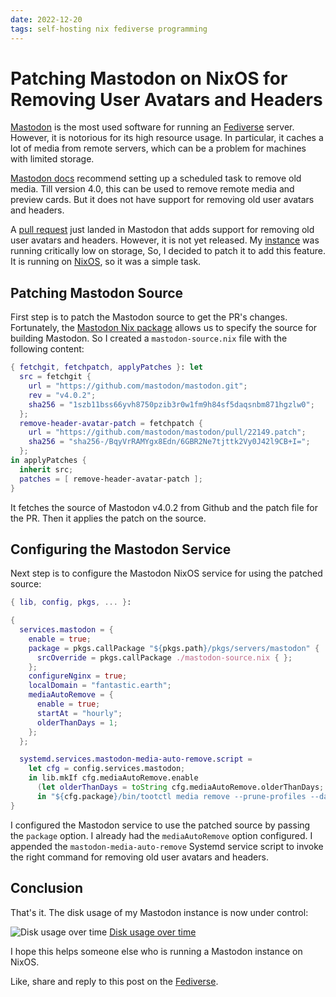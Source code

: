 ```yaml
---
date: 2022-12-20
tags: self-hosting nix fediverse programming
---
```


# Patching Mastodon on NixOS for Removing User Avatars and Headers

[Mastodon](https://joinmastodon.org/) is the most used software for running an [Fediverse](https://en.wikipedia.org/wiki/Fediverse) server. However, it is notorious for its high resource usage. In particular, it caches a lot of media from remote servers, which can be a problem for machines with limited storage.

[Mastodon docs](https://docs.joinmastodon.org/admin/setup/#cleanup) recommend setting up a scheduled task to remove old media. Till version 4.0, this can be used to remove remote media and preview cards. But it does not have support for removing old user avatars and headers.

A [pull request](https://github.com/mastodon/mastodon/pull/22149) just landed in Mastodon that adds support for removing old user avatars and headers. However, it is not yet released. My [instance](https://fantastic.earth) was running critically low on storage, So, I decided to patch it to add this feature. It is running on [NixOS](https://nixos.org/), so it was a simple task.

## Patching Mastodon Source

First step is to patch the Mastodon source to get the PR's changes. Fortunately, the [Mastodon Nix package](https://github.com/NixOS/nixpkgs/blob/master/pkgs/servers/mastodon/default.nix) allows us to specify the source for building Mastodon. So I created a `mastodon-source.nix` file with the following content:

```nix
{ fetchgit, fetchpatch, applyPatches }: let
  src = fetchgit {
    url = "https://github.com/mastodon/mastodon.git";
    rev = "v4.0.2";
    sha256 = "1szb11bss66yvh8750pzib3r0w1fm9h84sf5daqsnbm871hgzlw0";
  };
  remove-header-avatar-patch = fetchpatch {
    url = "https://github.com/mastodon/mastodon/pull/22149.patch";
    sha256 = "sha256-/BqyVrRAMYgx8Edn/6GBR2Ne7tjttk2Vy0J42l9CB+I=";
  };
in applyPatches {
  inherit src;
  patches = [ remove-header-avatar-patch ];
}
```

It fetches the source of Mastodon v4.0.2 from Github and the patch file for the PR. Then it applies the patch on the source.

## Configuring the Mastodon Service

Next step is to configure the Mastodon NixOS service for using the patched source:

```nix
{ lib, config, pkgs, ... }:

{
  services.mastodon = {
    enable = true;
    package = pkgs.callPackage "${pkgs.path}/pkgs/servers/mastodon" {
      srcOverride = pkgs.callPackage ./mastodon-source.nix { };
    };
    configureNginx = true;
    localDomain = "fantastic.earth";
    mediaAutoRemove = {
      enable = true;
      startAt = "hourly";
      olderThanDays = 1;
    };
  };

  systemd.services.mastodon-media-auto-remove.script =
    let cfg = config.services.mastodon;
    in lib.mkIf cfg.mediaAutoRemove.enable
      (let olderThanDays = toString cfg.mediaAutoRemove.olderThanDays;
      in "${cfg.package}/bin/tootctl media remove --prune-profiles --days=${olderThanDays}");
}
```

I configured the Mastodon service to use the patched source by passing the `package` option. I already had the `mediaAutoRemove` option configured. I appended the `mastodon-media-auto-remove` Systemd service script to invoke the right command for removing old user avatars and headers.

## Conclusion

That's it. The disk usage of my Mastodon instance is now under control:

![Disk usage over time](https://fantastic.earth/system/media_attachments/files/109/544/832/069/621/724/original/e3eab8073385853e.png "Disk usage over time")
[Disk usage over time](https://fantastic.earth/system/media_attachments/files/109/544/832/069/621/724/original/e3eab8073385853e.png)

I hope this helps someone else who is running a Mastodon instance on NixOS.

Like, share and reply to this post on the [Fediverse](https://fantastic.earth/@abnv/109546513445577883).
